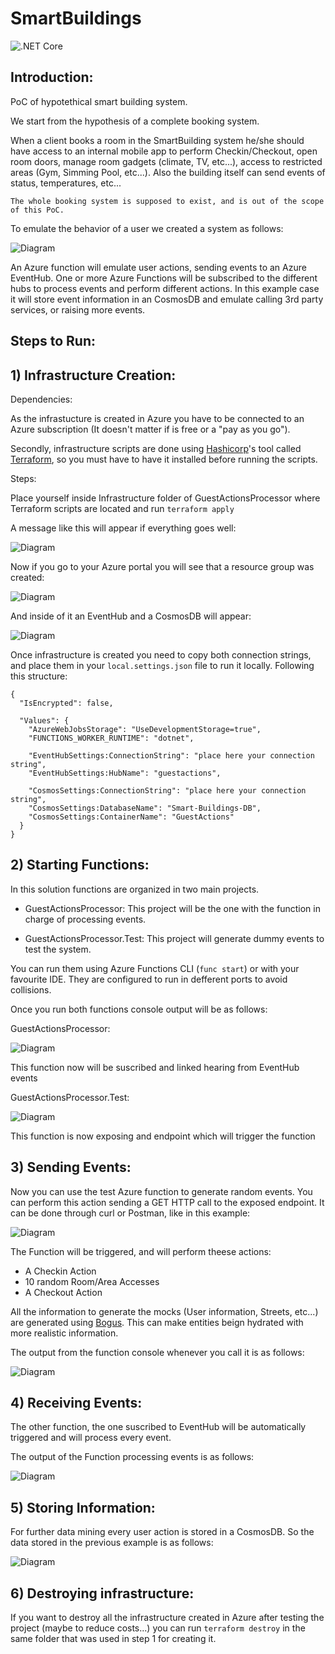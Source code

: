 # SmartBuildings

![.NET Core](https://github.com/AngelEMV/SmartBuildings/workflows/.NET%20Core/badge.svg?branch=master)

## Introduction:

PoC of hypotethical smart building system.

We start from the hypothesis of a complete booking system. 

When a client books a room in the SmartBuilding system he/she should have access to an internal mobile app to perform Checkin/Checkout, open room doors, manage room gadgets (climate, TV, etc...), access to restricted areas (Gym, Simming Pool, etc...). Also the building itself can send events of status, temperatures, etc...

```
The whole booking system is supposed to exist, and is out of the scope of this PoC.
```

To emulate the behavior of a user we created a system as follows:

![Diagram](https://github.com/AngelEMV/SmartBuildings/blob/master/Assets/Diagram1.png "Diagram")

An Azure function will emulate user actions, sending events to an Azure EventHub. One or more Azure Functions will be subscribed to the different hubs to process events and perform different actions. In this example case it will store event information in an CosmosDB and emulate calling 3rd party services, or raising more events.

## Steps to Run:

## 1) Infrastructure Creation:

Dependencies:

As the infrastucture is created in Azure you have to be connected to an Azure subscription (It doesn't matter if is free or a "pay as you go"). 

Secondly, infrastructure scripts are done using [Hashicorp](https://www.hashicorp.com/ "Hashicorp")'s tool called [Terraform](https://www.terraform.io/ "Terraform"), so you must have to have it installed before running the scripts.

Steps:

Place yourself inside Infrastructure folder of GuestActionsProcessor where Terraform scripts are located and run ``` terraform apply ```

A message like this will appear if everything goes well:

![Diagram](https://github.com/AngelEMV/SmartBuildings/blob/master/Assets/Infra_TerraformApplyComplete.png "Diagram")

Now if you go to your Azure portal you will see that a resource group was created:

![Diagram](https://github.com/AngelEMV/SmartBuildings/blob/master/Assets/Infra_ResourceGroup.png "Diagram")

And inside of it an EventHub and a CosmosDB will appear:

![Diagram](https://github.com/AngelEMV/SmartBuildings/blob/master/Assets/Infra_Content.png "Diagram")

Once infrastructure is created you need to copy both connection strings, and place them in your ```local.settings.json``` file to run it locally. Following this structure:

```
{
  "IsEncrypted": false,

  "Values": {
    "AzureWebJobsStorage": "UseDevelopmentStorage=true",
    "FUNCTIONS_WORKER_RUNTIME": "dotnet",

    "EventHubSettings:ConnectionString": "place here your connection string",
    "EventHubSettings:HubName": "guestactions",

    "CosmosSettings:ConnectionString": "place here your connection string",
    "CosmosSettings:DatabaseName": "Smart-Buildings-DB",
    "CosmosSettings:ContainerName": "GuestActions"
  }
}
```

## 2) Starting Functions:

In this solution functions are organized in two main projects.

- GuestActionsProcessor: This project will be the one with the function in charge of processing events.

- GuestActionsProcessor.Test: This project will generate dummy events to test the system.

You can run them using Azure Functions CLI (```func start```) or with your favourite IDE. They are configured to run in defferent ports to avoid collisions.

Once you run both functions console output will be as follows:

GuestActionsProcessor: 

![Diagram](https://github.com/AngelEMV/SmartBuildings/blob/master/Assets/Running_GuestActionsProcessor.png "Diagram")

This function now will be suscribed and linked hearing from EventHub events

GuestActionsProcessor.Test: 

![Diagram](https://github.com/AngelEMV/SmartBuildings/blob/master/Assets/Running_GuestActionsProcessorTest.png "Diagram")

This function is now exposing and endpoint which will trigger the function

## 3) Sending Events:

Now you can use the test Azure function to generate random events. You can perform this action sending a GET HTTP call to the exposed endpoint. It can be done through curl or Postman, like in this example:

![Diagram](https://github.com/AngelEMV/SmartBuildings/blob/master/Assets/postman.png "Diagram")

The Function will be triggered, and will perform theese actions:
- A Checkin Action
- 10 random Room/Area Accesses
- A Checkout Action

All the information to generate the mocks (User information, Streets, etc...) are generated using [Bogus](https://github.com/bchavez/Bogus "Bogus"). This can make entities beign hydrated with more realistic information.

The output from the function console whenever you call it is as follows:

![Diagram](https://github.com/AngelEMV/SmartBuildings/blob/master/Assets/SendingEvents.png "Diagram")

## 4) Receiving Events:

The other function, the one suscribed to EventHub will be automatically triggered and will process every event.

The output of the Function processing events is as follows:

![Diagram](https://github.com/AngelEMV/SmartBuildings/blob/master/Assets/ProcessingEvents.png "Diagram")

## 5) Storing Information:

For further data mining every user action is stored in a CosmosDB. So the data stored in the previous example is as follows:

![Diagram](https://github.com/AngelEMV/SmartBuildings/blob/master/Assets/DataStored.png "Diagram")

## 6) Destroying infrastructure:

If you want to destroy all the infrastructure created in Azure after testing the project (maybe to reduce costs...) you can run ```terraform destroy``` in the same folder that was used in step 1 for creating it. 